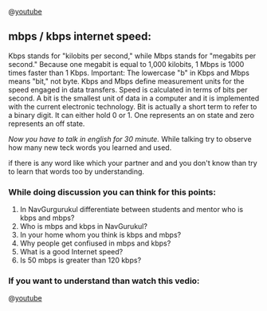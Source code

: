 
@[youtube](hdIhkwJgh7g)

## mbps / kbps internet speed:
Kbps stands for "kilobits per second," while Mbps stands for "megabits per second." Because one megabit is equal to 1,000 kilobits, 1 Mbps is 1000 times faster than 1 Kbps. Important: The lowercase "b" in Kbps and Mbps means "bit," not byte.
Kbps and Mbps define measurement units for the speed engaged in data transfers. Speed is calculated in terms of bits per second. A bit is the smallest unit of data in a computer and it is implemented with the current electronic technology. Bit is actually a short term to refer to a binary digit. It can either hold 0 or 1. One represents an on state and zero represents an off state.

*Now you have to talk in english for 30 minute.*
While talking try to observe how many new teck words you learned and used.

if there is any word like which your partner and and you don't know than try to learn that words too by understanding.

### While doing discussion you can think for this points:
1. In NavGurgurukul differentiate between students and mentor who is kbps and mbps?
2. Who is mbps and kbps in NavGurukul?
3. In your home whom you think is kbps and mbps?
4. Why people get confiused in mbps and kbps?
5. What is a good Internet speed?
6. Is 50 mbps is greater than 120 kbps?

### If you want to understand than watch this vedio:
@[youtube](E9o2FlF1P5A)
